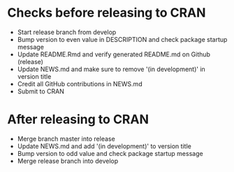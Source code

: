 
# Checks before releasing to CRAN

* Start release branch from develop
* Bump version to even value in DESCRIPTION and check package startup message
* Update README.Rmd and verify generated README.md on Github (release)
* Update NEWS.md and make sure to remove '(in development)' in version title
* Credit all GitHub contributions in NEWS.md
* Submit to CRAN

# After releasing to CRAN

* Merge branch master into release
* Update NEWS.md and add '(in development)' to version title
* Bump version to odd value and check package startup message
* Merge release branch into develop
